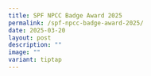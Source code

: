 ```yaml
---
title: SPF NPCC Badge Award 2025
permalink: /spf-npcc-badge-award-2025/
date: 2025-03-20
layout: post
description: ""
image: ""
variant: tiptap
---
```


